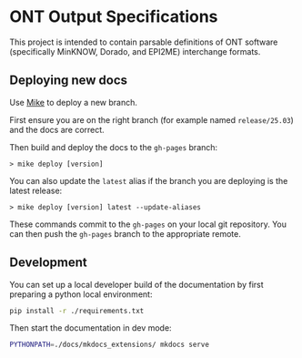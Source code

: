 # ONT Output Specifications

This project is intended to contain parsable definitions of ONT software (specifically MinKNOW, Dorado, and EPI2ME) interchange formats.

## Deploying new docs

Use [Mike](https://github.com/jimporter/mike) to deploy a new branch.

First ensure you are on the right branch (for example named ``release/25.03``) and the docs are correct.

Then build and deploy the docs to the ``gh-pages`` branch:

```
> mike deploy [version]
```

You can also update the ``latest`` alias if the branch you are deploying is the latest release:

```
> mike deploy [version] latest --update-aliases
```

These commands commit to the ``gh-pages`` on your local git repository. You can then push the ``gh-pages`` branch to the appropriate remote.

## Development

You can set up a local developer build of the documentation by first preparing a python local environment:

```bash
pip install -r ./requirements.txt
```

Then start the documentation in dev mode:

```bash
PYTHONPATH=./docs/mkdocs_extensions/ mkdocs serve
```
